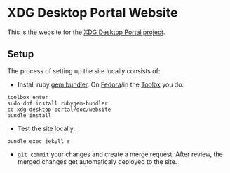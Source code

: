 # XDG Desktop Portal Website

This is the website for the [XDG Desktop Portal project](https://github.com/flatpak/xdg-desktop-portal).

## Setup

The process of setting up the site locally consists of:

- Install ruby [gem bundler](https://bundler.io/). On [Fedora](https://getfedora.org/)/in the [Toolbx](https://containertoolbx.org) you do:

```
toolbox enter
sudo dnf install rubygem-bundler
cd xdg-desktop-portal/doc/website
bundle install
```


- Test the site locally:
```
bundle exec jekyll s
```

- `git commit` your changes and create a merge request. After review, the merged changes get automaticaly deployed to the site.
